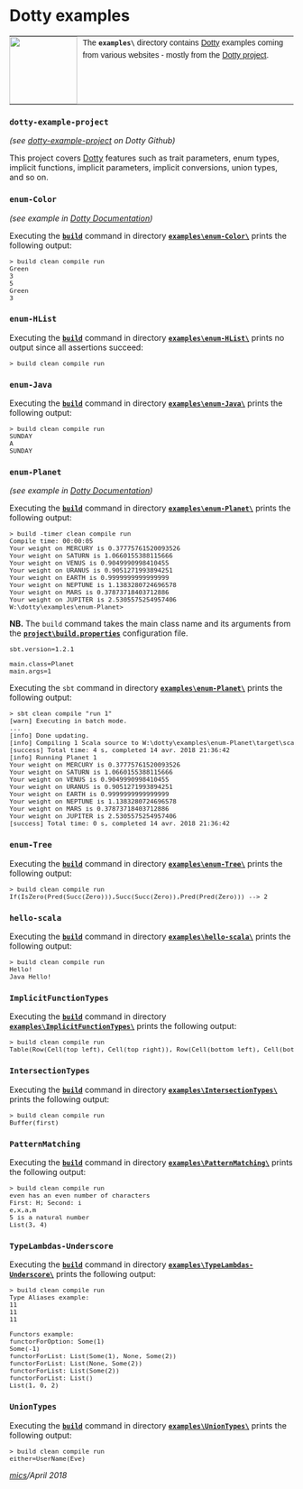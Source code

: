 # Dotty examples

<table style="font-family:Helvetica,Arial;font-size:14px;line-height:1.6;">
  <tr>
  <td style="border:0;padding:0 10px 0 0;min-width:120px;">
    <a href="http://dotty.epfl.ch/"><img src="https://www.cakesolutions.net/hubfs/dotty.png" width="120"/></a>
  </td>
  <td style="border:0;padding:0;vertical-align:text-top;">
    The <strong><code>examples\</code></strong> directory contains <a href="http://dotty.epfl.ch/" alt="Dotty">Dotty</a> examples coming from various websites - mostly from the <a href="http://dotty.epfl.ch/">Dotty project</a>.
  </td>
  </tr>
</table>

### `dotty-example-project`

*(see [dotty-example-project](https://github.com/lampepfl/dotty-example-project) on Dotty Github)*

This project covers [Dotty](http://dotty.epfl.ch/) features such as trait parameters, enum types, implicit functions, implicit parameters, implicit conversions, union types, and so on.

### `enum-Color`

*(see example in [Dotty Documentation](http://dotty.epfl.ch/docs/reference/enums/enums.html))*

Executing the [**`build`**](enum-Color/build.bat) command in directory [**`examples\enum-Color\`**](enum-Color/) prints the following output:
<pre style="font-size:80%;">
> build clean compile run
Green
3
5
Green
3
</pre>

### `enum-HList`

Executing the [**`build`**](enum-HList/build.bat) command in directory [**`examples\enum-HList\`**](enum-HList/) prints no output since all assertions succeed:

<pre style="font-size:80%;">
> build clean compile run
</pre>

### `enum-Java`

Executing the [**`build`**](enum-Java/build.bat) command in directory [**`examples\enum-Java\`**](enum-Java/) prints the following output:
<pre style="font-size:80%;">
> build clean compile run
SUNDAY
A
SUNDAY
</pre>

### `enum-Planet`

*(see example in [Dotty Documentation](http://dotty.epfl.ch/docs/reference/enums/enums.html))*

Executing the [**`build`**](enum-Planet/build.bat) command in directory [**`examples\enum-Planet\`**](enum-Planet/) prints the following output:

<pre style="font-size:80%;">
> build -timer clean compile run
Compile time: 00:00:05
Your weight on MERCURY is 0.37775761520093526
Your weight on SATURN is 1.0660155388115666
Your weight on VENUS is 0.9049990998410455
Your weight on URANUS is 0.9051271993894251
Your weight on EARTH is 0.9999999999999999
Your weight on NEPTUNE is 1.1383280724696578
Your weight on MARS is 0.37873718403712886
Your weight on JUPITER is 2.5305575254957406
W:\dotty\examples\enum-Planet>
</pre>

**NB.** The `build` command takes the main class name and its arguments from the [**`project\build.properties`**](enum-Planet/project/build.properties) configuration file.

<pre style="font-size:80%;">
sbt.version=1.2.1

main.class=Planet
main.args=1
</pre>

Executing the `sbt` command in directory [**`examples\enum-Planet\`**](enum-Planet/) prints the following output:

<pre style="font-size:80%;">
> sbt clean compile "run 1"
[warn] Executing in batch mode.
...
[info] Done updating.
[info] Compiling 1 Scala source to W:\dotty\examples\enum-Planet\target\scala-0.9\classes...
[success] Total time: 4 s, completed 14 avr. 2018 21:36:42
[info] Running Planet 1
Your weight on MERCURY is 0.37775761520093526
Your weight on SATURN is 1.0660155388115666
Your weight on VENUS is 0.9049990998410455
Your weight on URANUS is 0.9051271993894251
Your weight on EARTH is 0.9999999999999999
Your weight on NEPTUNE is 1.1383280724696578
Your weight on MARS is 0.37873718403712886
Your weight on JUPITER is 2.5305575254957406
[success] Total time: 0 s, completed 14 avr. 2018 21:36:42
</pre>

### `enum-Tree`

Executing the [**`build`**](enum-Tree/build.bat) command in directory [**`examples\enum-Tree\`**](enum-Tree) prints the following output:

<pre style="font-size:80%;">
> build clean compile run
If(IsZero(Pred(Succ(Zero))),Succ(Succ(Zero)),Pred(Pred(Zero))) --> 2
</pre>

### `hello-scala`

Executing the [**`build`**](hello-scala/build.bat) command in directory [**`examples\hello-scala\`**](hello-scala/) prints the following output:

<pre style="font-size:80%;">
> build clean compile run
Hello!
Java Hello!
</pre>

### `ImplicitFunctionTypes`

Executing the [**`build`**](ImplicitFunctionTypes/build.bat) command in directory [**`examples\ImplicitFunctionTypes\`**](ImplicitFunctionTypes/) prints the following output:

<pre style="font-size:80%;">
> build clean compile run
Table(Row(Cell(top left), Cell(top right)), Row(Cell(bottom left), Cell(bottom right)))
</pre>

### `IntersectionTypes`

Executing the [**`build`**](IntersectionTypes/build.bat) command in directory [**`examples\IntersectionTypes\`**](IntersectionTypes/) prints the following output:

<pre style="font-size:80%;">
> build clean compile run
Buffer(first)
</pre>

### `PatternMatching`

Executing the [**`build`**](PatternMatching/build.bat) command in directory [**`examples\PatternMatching\`**](PatternMatching/) prints the following output:
<pre style="font-size:80%;">
> build clean compile run
even has an even number of characters
First: H; Second: i
e,x,a,m
5 is a natural number
List(3, 4)
</pre>

### `TypeLambdas-Underscore`

Executing the [**`build`**](TypeLambdas-Underscore/build.bat) command in directory [**`examples\TypeLambdas-Underscore\`**](TypeLambdas-Underscore/) prints the following output:
<pre style="font-size:80%;">
> build clean compile run
Type Aliases example:
11
11
11

Functors example:
functorForOption: Some(1)
Some(-1)
functorForList: List(Some(1), None, Some(2))
functorForList: List(None, Some(2))
functorForList: List(Some(2))
functorForList: List()
List(1, 0, 2)
</pre>

### `UnionTypes`

Executing the [**`build`**](UnionTypes/build.bat) command in directory [**`examples\UnionTypes\`**](UnionTypes/) prints the following output:
<pre style="font-size:80%;">
> build clean compile run
either=UserName(Eve)
</pre>

*[mics](http://lampwww.epfl.ch/~michelou/)/April 2018*






